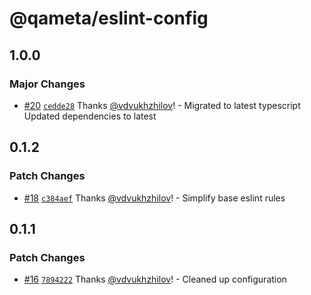 # @qameta/eslint-config

## 1.0.0

### Major Changes

- [#20](https://github.com/qameta/fe-core/pull/20) [`cedde28`](https://github.com/qameta/fe-core/commit/cedde28bb047c89dccb0cad91680fb4f6f0e0bc6) Thanks [@vdvukhzhilov](https://github.com/vdvukhzhilov)! - Migrated to latest typescript
  Updated dependencies to latest

## 0.1.2

### Patch Changes

- [#18](https://github.com/qameta/fe-core/pull/18) [`c384aef`](https://github.com/qameta/fe-core/commit/c384aef46f58786a652acbb6b91fad9185f08738) Thanks [@vdvukhzhilov](https://github.com/vdvukhzhilov)! - Simplify base eslint rules

## 0.1.1

### Patch Changes

- [#16](https://github.com/qameta/fe-core/pull/16) [`7894222`](https://github.com/qameta/fe-core/commit/789422256725c2cf1547db63bc48d6096472bf04) Thanks [@vdvukhzhilov](https://github.com/vdvukhzhilov)! - Cleaned up configuration
